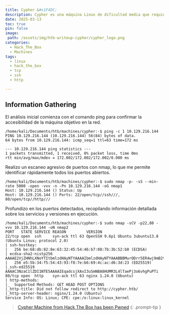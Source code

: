 ```yaml
---
title: Cypher &#x1F4DC;
description: Cypher es una máquina Linux de dificultad media que requiere explotar una vulnerabilidad de cypher injection para evadir la autenticación en una página de inicio de sesión. Esto permite acceder a una aplicación web personalizada que permite ejecutar consultas definidas por el usuario. Mediante fuzzing, se descubre un archivo Java en la aplicación, el cual revela una vulnerabilidad de command injection que permite obtener acceso a la máquina como el usuario neo4j. Un archivo de historial contiene las credenciales del usuario graphasm, quien tiene permisos para ejecutar bbot como usuario root. La escalada de privilegios se realiza creando un módulo personalizado para bbot, lo que permite ejecutar comandos arbitrarios con privilegios de root. 
date: 2025-03-13
toc: true
pin: false
image:
 path: /assets/img/htb-writeup-cypher/cypher_logo.png
categories:
  - Hack_The_Box
  - Machines
tags:
  - linux
  - hack_the_box
  - tcp
  - ssh
  - http

---
```

## Information Gathering

El análisis inicial comienza con el comando ping para confirmar la accesibilidad de la máquina objetivo en la red.

```terminal
/home/kali/Documents/htb/machines/cypher:-$ ping -c 1 10.129.216.144
PING 10.129.216.144 (10.129.216.144) 56(84) bytes of data.
64 bytes from 10.129.216.144: icmp_seq=1 ttl=63 time=172 ms

--- 10.129.216.144 ping statistics ---
1 packets transmitted, 1 received, 0% packet loss, time 0ms
rtt min/avg/max/mdev = 172.002/172.002/172.002/0.000 ms
```

Realizo un escaneo agresivo de puertos con nmap, lo que me permite identificar rápidamente todos los puertos abiertos.

```terminal
/home/kali/Documents/htb/machines/cypher:-$ sudo nmap -p- -sS --min-rate 5000 -open -vvv -n -Pn 10.129.216.144 -oG nmap1
Host: 10.129.216.144 () Status: Up
Host: 10.129.216.144 () Ports: 22/open/tcp//ssh///, 80/open/tcp//http///
```

Profundizo en los puertos detectados, recopilando información detallada sobre los servicios y versiones en ejecución.

```terminal
/home/kali/Documents/htb/machines/cypher:-$ sudo nmap -sCV -p22,80 -vvv 10.129.216.144 -oN nmap2
PORT   STATE SERVICE REASON         VERSION
22/tcp open  ssh     syn-ack ttl 63 OpenSSH 9.6p1 Ubuntu 3ubuntu13.8 (Ubuntu Linux; protocol 2.0)
| ssh-hostkey: 
|   256 be:68:db:82:8e:63:32:45:54:46:b7:08:7b:3b:52:b0 (ECDSA)
| ecdsa-sha2-nistp256 AAAAE2VjZHNhLXNoYTItbmlzdHAyNTYAAAAIbmlzdHAyNTYAAABBBMurODrr5ER4wj9mB2tWhXcLIcrm4Bo1lIEufLYIEBVY4h4ZROFj2+WFnXlGNqLG6ZB+DWQHRgG/6wg71wcElxA=
|   256 e5:5b:34:f5:54:43:93:f8:7e:b6:69:4c:ac:d6:3d:23 (ED25519)
|_ssh-ed25519 AAAAC3NzaC1lZDI1NTE5AAAAIEqadcsjXAxI3uSmNBA8HUMR3L4lTaePj3o6vhgPuPTi
80/tcp open  http    syn-ack ttl 63 nginx 1.24.0 (Ubuntu)
| http-methods: 
|_  Supported Methods: GET HEAD POST OPTIONS
|_http-title: Did not follow redirect to http://cypher.htb/
|_http-server-header: nginx/1.24.0 (Ubuntu)
Service Info: OS: Linux; CPE: cpe:/o:linux:linux_kernel
```

> <a href="https://www.hackthebox.com/achievement/machine/1521382/650" target="_blank">Cypher Machine from Hack The Box has been Pwned</a>
{: .prompt-tip }


